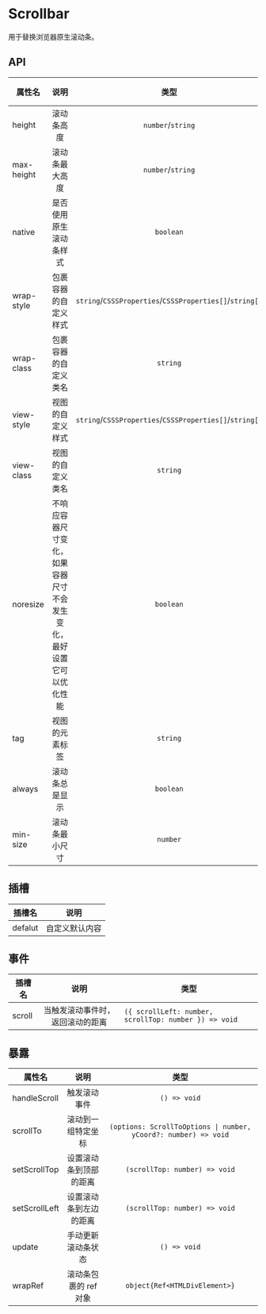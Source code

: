 # Scrollbar

用于替换浏览器原生滚动条。

<!--@include: ./basic/index.md-->

<!--@include: ./horizontal/index.md-->

<!--@include: ./max-height/index.md-->

<!--@include: ./set-scroll/index.md-->

<script lang="ts" setup>
import { ref, onMounted } from 'vue'

const count = ref(3)

const add = () => {
	count.value++
}
const onDelete = () => {
	if (count.value > 0) {
		count.value--
	}
}

const value = ref(0)
const max = ref(0)
const innerRef = ref<HTMLDivElement>()
const scrollbarRef = ref()
const up = () => {
	value.value = value.value - 25
	if (value.value <= 0) value.value = 0
	scrollbarRef.value!.setScrollTop(value.value)
}

const down = () => {
	value.value = value.value + 25
	if (value.value >= max.value) value.value = max.value
	scrollbarRef.value!.setScrollTop(value.value)
}
const handleScroll = ({ scrollTop }) => {
	value.value = scrollTop
}
onMounted(() => {
	max.value = innerRef.value!.clientHeight - 380
})
</script>

<style>
.scrollbar-content {
  display: flex;
  flex-direction: column;
  border: 1px solid #e4e7ed;
  padding: 30px;
  border-radius: 5px;
}

.scrollbar-content > div {
  margin-bottom: 15px;
}

.scrollbar-content > div:last-child {
  margin: 0;
}
.scrollbar-demo-item {
  display: flex;
  align-items: center;
  justify-content: center;
  height: 50px;
  margin: 10px !important;
  text-align: center;
  border-radius: 4px;
  background: var(--ued-color-primary-light-9);
  color: var(--ued-color-primary);
}
</style>

## API

| 属性名     |                                 说明                                 |                          类型                           | 默认值 |
| ---------- | :------------------------------------------------------------------: | :-----------------------------------------------------: | ------ |
| height     |                              滚动条高度                              |                    `number`/`string`                    | -      |
| max-height |                            滚动条最大高度                            |                    `number`/`string`                    | -      |
| native     |                        是否使用原生滚动条样式                        |                        `boolean`                        | false  |
| wrap-style |                         包裹容器的自定义样式                         | `string`/`CSSSProperties`/`CSSSProperties[]`/`string[]` | -      |
| wrap-class |                         包裹容器的自定义类名                         |                        `string`                         | -      |
| view-style |                           视图的自定义样式                           | `string`/`CSSSProperties`/`CSSSProperties[]`/`string[]` | -      |
| view-class |                           视图的自定义类名                           |                        `string`                         | -      |
| noresize   | 不响应容器尺寸变化，如果容器尺寸不会发生变化，最好设置它可以优化性能 |                        `boolean`                        | false  |
| tag        |                            视图的元素标签                            |                        `string`                         | div    |
| always     |                            滚动条总是显示                            |                        `boolean`                        | false  |
| min-size   |                            滚动条最小尺寸                            |                        `number`                         | 20     |

## 插槽

| 插槽名  |      说明      |
| ------- | :------------: |
| defalut | 自定义默认内容 |

## 事件

| 插槽名 |               说明               | 类型                                                  |
| ------ | :------------------------------: | ----------------------------------------------------- |
| scroll | 当触发滚动事件时，返回滚动的距离 | `({ scrollLeft: number, scrollTop: number }) => void` |

## 暴露

| 属性名        |          说明          |                              类型                               |
| ------------- | :--------------------: | :-------------------------------------------------------------: |
| handleScroll  |      触发滚动事件      |                          `() => void`                           |
| scrollTo      |   滚动到一组特定坐标   | `(options: ScrollToOptions \| number, yCoord?: number) => void` |
| setScrollTop  | 设置滚动条到顶部的距离 |                  `(scrollTop: number) => void`                  |
| setScrollLeft | 设置滚动条到左边的距离 |                  `(scrollTop: number) => void`                  |
| update        |   手动更新滚动条状态   |                          `() => void`                           |
| wrapRef       | 滚动条包裹的 ref 对象  |                  `object{Ref<HTMLDivElement>}`                  |
